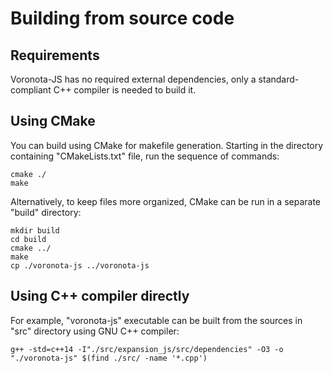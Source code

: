 # Building from source code

## Requirements

Voronota-JS has no required external dependencies, only
a standard-compliant C++ compiler is needed to build it.

## Using CMake

You can build using CMake for makefile generation.
Starting in the directory containing "CMakeLists.txt" file,
run the sequence of commands:

    cmake ./
    make

Alternatively, to keep files more organized, CMake can be run in a separate "build" directory:

    mkdir build
    cd build
    cmake ../
    make
    cp ./voronota-js ../voronota-js

## Using C++ compiler directly

For example, "voronota-js" executable can be built from
the sources in "src" directory using GNU C++ compiler:

    g++ -std=c++14 -I"./src/expansion_js/src/dependencies" -O3 -o "./voronota-js" $(find ./src/ -name '*.cpp')

